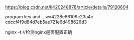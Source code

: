 https://blog.csdn.net/li420248878/article/details/79120604

program key and ..
wx4228e86109c23a4c
cdccf4f9d84d7eb5ae721e6d498626d3


nginx -t //检测nginx是否配置正确